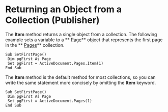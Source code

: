 
# Returning an Object from a Collection (Publisher)

The  **Item** method returns a single object from a collection. The following example sets a variable to a ** [Page](9b2e8f29-26c3-1008-0ffd-eea2147abca4.md)** object that represents the first page in the ** [Pages](d6b7262c-015c-dcf3-bff4-0091dd32b78f.md)** collection.


```
Sub SetFirstPage() 
 Dim pgFirst As Page 
 Set pgFirst = ActiveDocument.Pages.Item(1) 
End Sub
```


The  **Item** method is the default method for most collections, so you can write the same statement more concisely by omitting the **Item** keyword.




```
Sub SetFirstPage() 
 Dim pgFirst As Page 
 Set pgFirst = ActiveDocument.Pages(1) 
End Sub
```

